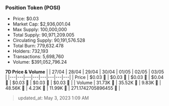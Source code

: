 
  ### Position Token (POSI)
  - Price: $0.03
  - Market Cap: $2,936,001.04
  - Max Supply: 100,000,000
  - Total Supply: 90,971,209.005
  - Circulating Supply: 90,191,576.528
  - Total Burn: 779,632.478
  - Holders: 732,193
  - Transactions: 5,698,760
  - Volume: $391,052,796.24

  **7D Price & Volume**
  | | 27&#x2F;04 | 28&#x2F;04 | 29&#x2F;04 | 30&#x2F;04 | 01&#x2F;05 | 02&#x2F;05 | 03&#x2F;05 |
  |---|---|---|---|---|---|---|---|
  | Price | $0.03 🔻 | $0.03 🚀 | $0.03 🚀 | $0.04 🚀 | $0.03 🔻 | $0.03 🔻 | $0.03 🔻 |
  | Volume | 31.73K 🚀 | 35.52K 🚀 | 9.83K 🔻 | 48.56K 🚀 | 4.23K 🔻 | 11.99K 🚀 | 271.1742705896455 🔻 |

  > updated_at: May 3, 2023 1:09 AM
